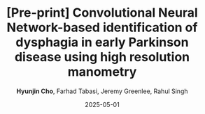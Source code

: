 ---
title: "[Pre-print] Convolutional Neural Network-based identification of dysphagia in early Parkinson disease using high resolution manometry"
collection: publications
permalink: 
date: 2025-05-01
venue: 'arXiv'
paperurl: 'https://arxiv.org/abs/2505.00750'
# citation: '' 
author: '<strong>Hyunjin Cho</strong>, Farhad Tabasi, Jeremy Greenlee, Rahul Singh'
share: False
---